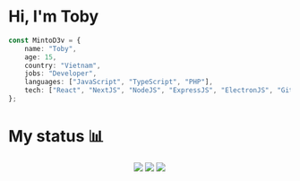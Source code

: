 # Hi, I'm Toby

```ts
const MintoD3v = {
    name: "Toby",
    age: 15,
    country: "Vietnam",
    jobs: "Developer",
    languages: ["JavaScript", "TypeScript", "PHP"],
    tech: ["React", "NextJS", "NodeJS", "ExpressJS", "ElectronJS", "Git", "Deno"]
};
```

# My status :bar_chart:

<p align="center">
    <img src="https://github-profile-summary-cards.vercel.app/api/cards/profile-details?username=mintodev&theme=dracula" />
    <img src="https://github-profile-summary-cards.vercel.app/api/cards/stats?username=mintodev&theme=dracula" />
    <img src="https://github-profile-summary-cards.vercel.app/api/cards/most-commit-language?username=mintodev&theme=dracula" />
</p>
